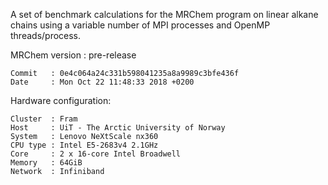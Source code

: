 A set of benchmark calculations for the MRChem program
on linear alkane chains using a variable number of
MPI processes and OpenMP threads/process.

MRChem version : pre-release

```
Commit   : 0e4c064a24c331b598041235a8a9989c3bfe436f
Date     : Mon Oct 22 11:48:33 2018 +0200
```


Hardware configuration:

```
Cluster  : Fram
Host     : UiT - The Arctic University of Norway
System   : Lenovo NeXtScale nx360
CPU type : Intel E5-2683v4 2.1GHz
Core     : 2 x 16-core Intel Broadwell
Memory   : 64GiB
Network  : Infiniband
```
